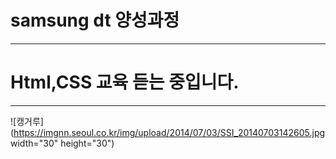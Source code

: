 # samsung dt 양성과정
---
# Html,CSS 교육 듣는 중입니다.
---
![캥거루](https://imgnn.seoul.co.kr/img/upload/2014/07/03/SSI_20140703142605.jpg width="30" height="30")
